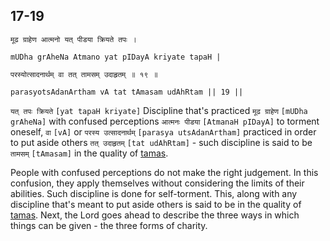 ## 17-19


```shloka-sa
मूढ ग्राहेण आत्मनो यत् पीडया क्रियते तपः ।
```
```shloka-sa-hk
mUDha grAheNa Atmano yat pIDayA kriyate tapaH |
```
```shloka-sa
परस्योत्सादनार्थम् वा तत् तामसम् उदाहृतम् ॥ १९ ॥
```
```shloka-sa-hk
parasyotsAdanArtham vA tat tAmasam udAhRtam || 19 ||
```

`यत् तपः क्रियते` `[yat tapaH kriyate]` Discipline that's practiced `मूढ ग्राहेण` `[mUDha grAheNa]` with confused perceptions `आत्मनः पीडया` `[AtmanaH pIDayA]` to torment oneself, `वा` `[vA]` or `परस्य उत्सादनार्थम्` `[parasya utsAdanArtham]` practiced in order to put aside others `तत् उदाहृतम्` `[tat udAhRtam]` - such discipline is said to be `तामसम्` `[tAmasam]` in the quality of [tamas](tamas).

People with confused perceptions do not make the right judgement. In this confusion, they apply themselves without considering the limits of their abilities. Such discipline is done for self-torment. This, along with any discipline that's meant to put aside others is said to be in the quality of [tamas](tamas).
Next, the Lord goes ahead to describe the three ways in which things can be given - the three forms of charity.

